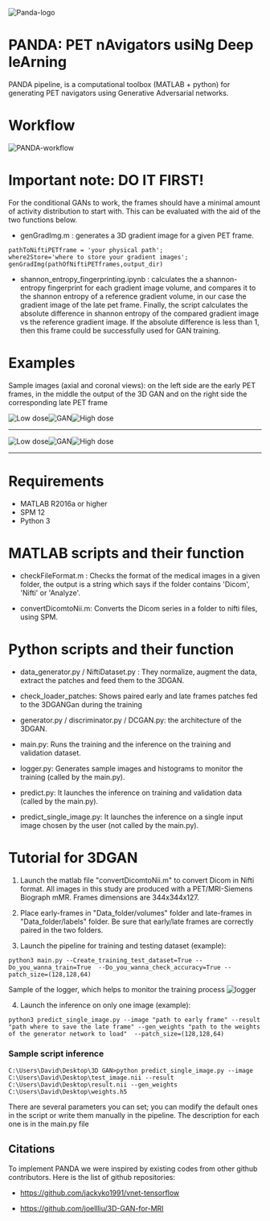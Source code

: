 ![Panda-logo](Images/Panda-logo.png)

# PANDA: PET nAvigators usiNg Deep leArning

PANDA pipeline, is a computational toolbox (MATLAB + python) for generating PET navigators using Generative Adversarial networks. 

# Workflow

![PANDA-workflow](Images/PANDA-workflow.png)

# Important note: DO IT FIRST!

For the conditional GANs to work, the frames should have a minimal amount of activity distribution to start with. This can be evaluated with the aid of the two functions below. 

  - genGradImg.m : generates a 3D gradient image for a given PET frame.
  ```console
pathToNiftiPETframe = 'your physical path';
where2Store='where to store your gradient images';
genGradImg(pathOfNiftiPETframes,output_dir)
```
  - shannon_entropy_fingerprinting.ipynb : calculates the a shannon-entropy fingerprint for each gradient image volume, and compares it to the shannon entropy of a reference gradient volume, in our case the gradient image of the late pet frame. Finally, the script calculates the absolute difference in shannon entropy of the compared gradient image vs the reference gradient image. If the absolute difference is less than 1, then this frame could be successfully used for GAN training.

# Examples

Sample images (axial and coronal views): on the left side are the early PET frames, in the middle the output of the 3D GAN and on the right side the corresponding late PET frame

![Low dose](Images/low_dose_axial.gif)![GAN](Images/gan_axial.gif)![High dose](Images/high_dose_axial.gif)
*******************************************************************************
![Low dose](Images/low_dose_coronal.gif)![GAN](Images/gan_coronal.gif)![High dose](Images/high_dose_coronal.gif)
*******************************************************************************
# Requirements

- MATLAB R2016a or higher
- SPM 12
- Python 3

# MATLAB scripts and their function 

- checkFileFormat.m : Checks the format of the medical images in a given folder, the output is a string which says if the folder contains 'Dicom', 'Nifti' or 'Analyze'.

- convertDicomtoNii.m: Converts the Dicom series in a folder to nifti files, using SPM.

# Python scripts and their function

- data_generator.py / NiftiDataset.py : They normalize, augment the data, extract the patches and feed them to the 3DGAN. 

- check_loader_patches: Shows paired early and late frames patches fed to the 3DGANGan during the training  

- generator.py / discriminator.py / DCGAN.py: the architecture of the 3DGAN.

- main.py: Runs the training and the inference on the training and validation dataset.

- logger.py: Generates sample images and histograms to monitor the training (called by the main.py).

- predict.py: It launches the inference on training and validation data (called by the main.py).

- predict_single_image.py: It launches the inference on a single input image chosen by the user (not called by the main.py).

# Tutorial for 3DGAN

1) Launch the matlab file "convertDicomtoNii.m" to convert Dicom in Nifti format. All images in this study are produced with a PET/MRI-Siemens Biograph mMR. Frames dimensions are 344x344x127. 

2) Place early-frames in "Data_folder/volumes" folder and late-frames in "Data_folder/labels" folder. Be sure that early/late frames are correctly paired in the two folders.

3) Launch the pipeline for training and testing dataset (example): 
```console
python3 main.py --Create_training_test_dataset=True --Do_you_wanna_train=True  --Do_you_wanna_check_accuracy=True --patch_size=(128,128,64)
```
Sample of the logger, which helps to monitor the training process
![logger](Images/epoch_80.png)

4) Launch the inference on only one image (example):

```console
python3 predict_single_image.py --image "path to early frame" --result "path where to save the late frame" --gen_weights "path to the weights of the generator network to load"  --patch_size=(128,128,64)
```
### Sample script inference
```console
C:\Users\David\Desktop\3D GAN>python predict_single_image.py --image C:\Users\David\Desktop\test_image.nii --result C:\Users\David\Desktop\result.nii --gen_weights C:\Users\David\Desktop\weights.h5
```



There are several parameters you can set; you can modify the default ones in the script or write them manually in the pipeline. The description for each one is in the main.py file

## Citations

To implement PANDA we were inspired by existing codes from other github contributors. Here is the list of github repositories:

- https://github.com/jackyko1991/vnet-tensorflow

- https://github.com/joellliu/3D-GAN-for-MRI



